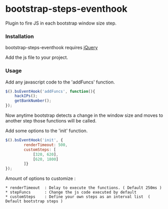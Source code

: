 # bootstrap-steps-eventhook
Plugin to fire JS in each bootstrap window size step.

### Installation

bootstrap-steps-eventhook requires [jQuery](http://code.jquery.com/jquery-latest.js)

Add the js file to your project.

### Usage

Add any javascript code to the 'addFuncs' function. 

```javascript
$().bsEventHook('addFuncs', function(){
	hackIPs();
	getBankNumber();
});
```
Now anytime bootstrap detects a change in the window size and moves to another step those functions will be called.

Add some options to the 'init' function. 
```javascript
$().bsEventHook('init', {
		renderTimeout: 500,
		customSteps: [ 
            [320, 620],
            [620, 1800]
        ]}
});
```
Amount of options to customize : 

	* renderTimeout  : Delay to execute the functions. ( Default 250ms )
	* stepFuncs 	 : Change the js code executed by default
	* customSteps 	 : Define your own steps as an interval list  ( Default bootstrap steps )


